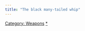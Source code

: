 ```yaml
---
title: "The black many-tailed whip"
---
```


[Category: Weapons](Category:_Weapons "wikilink")
[\*](Category:_Slashing_weapons "wikilink")